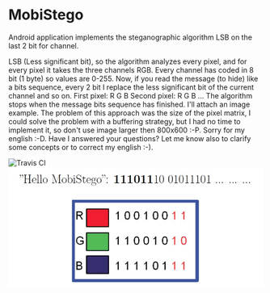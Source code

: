 # MobiStego
Android application implements the steganographic algorithm LSB on the last 2 bit for channel.


LSB (Less significant bit), so the algorithm analyzes every pixel, and for every pixel it takes the three channels RGB. Every channel has coded in 8 bit (1 byte) so values are 0-255. Now, if you read the message (to hide) like a bits sequence, every 2 bit I replace the less significant bit of the current channel and so on.
First pixel: R G B
Second pixel: R G B
...
The algorithm stops when the message bits sequence has finished. I'll attach an image example.
The problem of this approach was the size of the pixel matrix, I could solve the problem with a buffering strategy, but I had no time to implement it, so don't use image larger then 800x600 :-P. Sorry for my english :-D.
Have I answered your questions? Let me know also to clarify some concepts or to correct my english :-).


![Travis CI](https://travis-ci.org/paspao/MobiStego.svg)
![LSB](img/lsb.jpg)